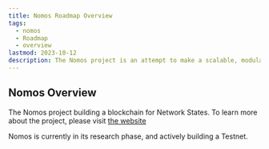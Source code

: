 ```yaml
---
title: Nomos Roadmap Overview
tags:
  - nomos
  - Roadmap
  - overview
lastmod: 2023-10-12
description: The Nomos project is an attempt to make a scalable, modular, and private L1. To learn more about the project, please visit https://nomos.tech. Nomos is currently in its initial phase as a project within Logos, namely the research and architecture design phase.
---
```

## Nomos Overview
The Nomos project building a blockchain for Network States. To learn more about the project, please visit [the website](https://nomos.tech)

Nomos is currently in its research phase, and actively building a Testnet. 

